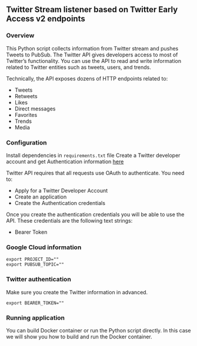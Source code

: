 ## Twitter Stream listener based on Twitter Early Access v2 endpoints

### Overview

This Python script collects information from Twitter stream and
pushes Tweets to PubSub.
The Twitter API gives developers access to most of Twitter’s functionality.
You can use the API to read and write information related to Twitter
entities such as tweets, users, and trends.

Technically, the API exposes dozens of HTTP endpoints related to:

  - Tweets
  - Retweets
  - Likes
  - Direct messages
  - Favorites
  - Trends
  - Media


### Configuration

Install dependencies in `requirements.txt` file Create a Twitter
developer account and get Authentication information
[here](https://developer.twitter.com/)

Twitter API requires that all requests use OAuth to authenticate. You
need to:
  - Apply for a Twitter Developer Account
  - Create an application
  - Create the Authentication credentials

Once you create the authentication credentials you will be able to use
the API. These credentials are the following text strings:

- Bearer Token

### Google Cloud information

```
export PROJECT_ID=""
export PUBSUB_TOPIC=""
```

### Twitter authentication

Make sure you create the Twitter information in advanced.


```
export BEARER_TOKEN=""
```

### Running application

You can build Docker container or run the Python script directly. In
this case we will show you how to build and run the Docker container.
